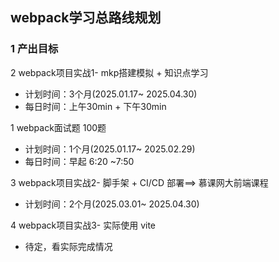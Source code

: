 ## webpack学习总路线规划

### 1 产出目标

2 webpack项目实战1- mkp搭建模拟 + 知识点学习
  - 计划时间：3个月(2025.01.17~ 2025.04.30)
  - 每日时间：上午30min + 下午30min


1 webpack面试题 100题
  - 计划时间：1个月(2025.01.17~ 2025.02.29)
  - 每日时间：早起 6:20 ~7:50


3 webpack项目实战2- 脚手架 + CI/CD 部署==> 慕课网大前端课程
  - 计划时间：2个月(2025.03.01~ 2025.04.30)


4 webpack项目实战3- 实际使用 vite
  - 待定，看实际完成情况


